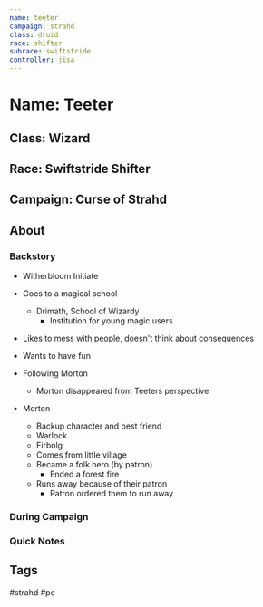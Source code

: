```yaml
---
name: teeter
campaign: strahd
class: druid
race: shifter
subrace: swiftstride
controller: jisa
---
```

# Name: Teeter
## Class: Wizard
## Race: Swiftstride Shifter
## Campaign: Curse of Strahd
## About
### Backstory
- Witherbloom Initiate
- Goes to a magical school
	- Drimath, School of Wizardy
		- Institution for young magic users
- Likes to mess with people, doesn't think about consequences
- Wants to have fun
- Following Morton
	- Morton disappeared from Teeters perspective

- Morton
	- Backup character and best friend
	- Warlock
	- Firbolg
	- Comes from little village
	- Became a folk hero (by patron)
		- Ended a forest fire
	- Runs away because of their patron
		- Patron ordered them to run away
### During Campaign
### Quick Notes
## Tags
#strahd #pc 